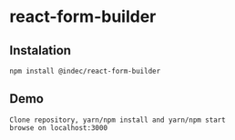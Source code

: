 # react-form-builder

## Instalation

    npm install @indec/react-form-builder

## Demo

    Clone repository, yarn/npm install and yarn/npm start
    browse on localhost:3000